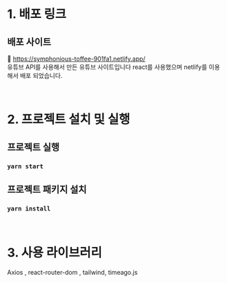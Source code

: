 # 1. 배포 링크
## 배포 사이트
📌 https://symphonious-toffee-901fa1.netlify.app/
<br/>
유튜브 API를 사용해서 만든 유튜브 사이트입니다
react를 사용했으며 netlify를 이용해서 배포 되었습니다.

<br/>

# 2. 프로젝트 설치 및 실행

## 프로젝트 실행

### `yarn start`

## 프로젝트 패키지 설치

### `yarn install`

<br/>

# 3. 사용 라이브러리
Axios , react-router-dom , tailwind, timeago.js

